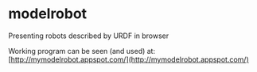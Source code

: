 modelrobot
==========

Presenting robots described by URDF in browser

Working program can be seen (and used) at: [http://mymodelrobot.appspot.com/](http://mymodelrobot.appspot.com/)
